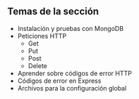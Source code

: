 ## Temas de la sección
- Instalación y pruebas con MongoDB
- Peticiones HTTP
    - Get
    - Put
    - Post
    - Delete
- Aprender sobre códigos de error HTTP
- Códigos de error en Express
- Archivos para la configuración global
